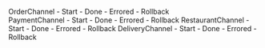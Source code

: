 OrderChannel
    - Start
    - Done
    - Errored
    - Rollback    
PaymentChannel
    - Start
    - Done
    - Errored
    - Rollback
RestaurantChannel
    - Start
    - Done
    - Errored
    - Rollback
DeliveryChannel
    - Start
    - Done
    - Errored
    - Rollback
    